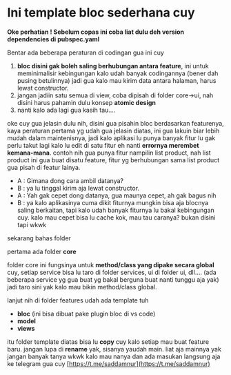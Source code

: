 # **Ini template bloc sederhana cuy**

**Oke perhatian ! Sebelum copas ini coba liat dulu deh version dependencies di pubspec.yaml**

Bentar ada beberapa peraturan di codingan gua ini cuy
1. **bloc disini gak boleh saling berhubungan antara feature**, ini untuk meminimalisir kebingungan kalo udah banyak codingannya (bener dah pusing betulinnya) jadi gua kalo mau kirim data antara halaman, harus lewat constructor.
2. jangan jadiin satu semua di view, coba dipisah di folder core->ui, nah disini harus pahamin dulu konsep **atomic design**
3. nanti kalo ada lagi gua kasih tau....


oke cuy gua jelasin dulu nih, disini gua pisahin bloc berdasarkan featurenya, kaya peraturan pertama yg udah gua jelasin diatas, ini gua lakuin biar lebih mudah dalam maintenisnya, jadi kalo aplikasi lu punya banyak fitur lu gak perlu takut lagi kalo lu edit di satu fitur eh nanti **errornya merembet kemana-mana**. contoh nih gua punya fitur nampilin list product, nah list product ini gua buat disatu feature, fitur yg berhubungan sama list product gua pisah di featur lainya. 

- A : Gimana dong cara ambil datanya? 
- B : ya lu tinggal kirim aja lewat constructor. 
- A : Yah gak cepet dong datanya, gua maunya cepet, ah gak bagus nih
- B : ya kalo aplikasinya cuma dikit fiturnya mungkin bisa aja blocnya saling berkaitan, tapi kalo udah banyak fiturnya lu bakal kebingungan cuy. kalo mau cepet bisa lu cache kok, mau tau caranya? bukan disini tapi wkwk

sekarang bahas folder

pertama ada folder **core**

folder core ini fungsinya untuk **method/class yang dipake secara global** cuy,
setiap service bisa lu taro di folder services, ui di folder ui, dll....
(ada beberapa service yg gua buat yg bakal berguna buat nanti tunggu aja yak)
jadi taro sini yak kalo mau bikin method/class global.

lanjut nih di folder features udah ada template tuh 

- **bloc** (ini bisa dibuat pake plugin bloc di vs code)
- **model**
- **views**

itu folder template diatas bisa lu **copy** cuy kalo setiap mau buat feature baru. jangan lupa di **rename** yak,
sisanya yaudah main. liat aja mainnya yak jangan banyak tanya wkwk
kalo mau nanya dan ada masukan langsung aja ke telegram gua cuy [https://t.me/saddamnur](https://t.me/saddamnur)


